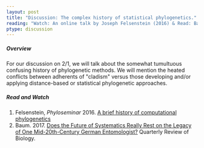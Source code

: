 ```yaml
---
layout: post
title: "Discussion: The complex history of statistical phylogenetics."
reading: "Watch: An online talk by Joseph Felsenstein (2016) & Read: Baum (2017)"
ptype: discussion
---
```


##### Overview

For our discussion on 2/1, we will talk about the somewhat tumultuous confusing history of phylogenetic methods. We will mention the heated conflicts between adherents of "cladism" versus those developing and/or applying distance-based or statistical phylogenetic approaches. 

##### Read and Watch

1. Felsenstein, _Phyloseminar_ 2016. [A brief history of computational phylogenetics](https://www.youtube.com/watch?v=PcD15i7yzJ8)
2. Baum. 2017. [Does the Future of Systematics Really Rest on the Legacy of One Mid-20th-Century German Entomologist?](http://www.journals.uchicago.edu/doi/abs/10.1086/694936) Quarterly Review of Biology.
